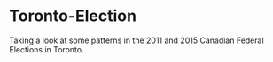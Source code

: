 # Toronto-Election
Taking a look at some patterns in the 2011 and 2015 Canadian Federal Elections in Toronto.
